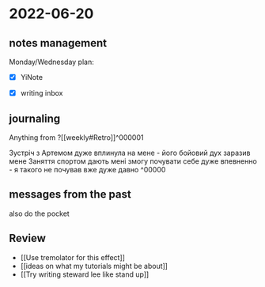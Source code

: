# 2022-06-20

## notes management

Monday/Wednesday plan:
 - [x] YiNote
 - [x] writing inbox


## journaling 

Anything from ?[[weekly#Retro]]^000001


Зустріч з Артемом дуже вплинула на мене - його бойовий дух заразив мене
Заняття спортом дають мені змогу почувати себе дуже впевненно - я такого не почував вже дуже давно
^00000


## messages from the past
also do the pocket

## Review
- [[Use tremolator for this effect]]
- [[ideas on what my tutorials might be about]]
- [[Try writing steward lee like stand up]]
